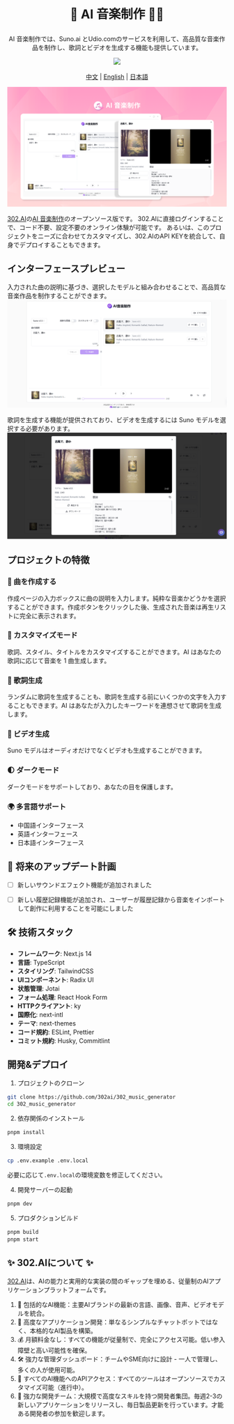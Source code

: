 # <p align="center"> 🎼 AI 音楽制作 🚀✨</p>

<p align="center">AI 音楽制作では、Suno.ai とUdio.comのサービスを利用して、高品質な音楽作品を制作し、歌詞とビデオを生成する機能も提供しています。</p>

<p align="center"><a href="https://302.ai/ja/tools/music/" target="blank"><img src="https://file.302ai.cn/gpt/imgs/github/302_badge.png" /></a></p >

<p align="center"><a href="README_zh.md">中文</a> | <a href="README.md">English</a> | <a href="README_ja.md">日本語</a></p>


![](docs/AI音乐制作jp.png)

[302.AI](https://302.ai)の[AI 音楽制作](https://302.ai/ja/tools/music/)のオープンソース版です。
302.AIに直接ログインすることで、コード不要、設定不要のオンライン体験が可能です。
あるいは、このプロジェクトをニーズに合わせてカスタマイズし、302.AIのAPI KEYを統合して、自身でデプロイすることもできます。

## インターフェースプレビュー
入力された曲の説明に基づき、選択したモデルと組み合わせることで、高品質な音楽作品を制作することができます。
![](docs/音乐日1.png)

歌詞を生成する機能が提供されており、ビデオを生成するには Suno モデルを選択する必要があります。
![](docs/音乐日2.png)

## プロジェクトの特徴
### 🎼 曲を作成する
作成ページの入力ボックスに曲の説明を入力します。純粋な音楽かどうかを選択することができます。作成ボタンをクリックした後、生成された音楽は再生リストに完全に表示されます。
### 📝 カスタマイズモード
歌詞、スタイル、タイトルをカスタマイズすることができます。AI はあなたの歌詞に応じて音楽を 1 曲生成します。
### 🎤 歌詞生成
ランダムに歌詞を生成することも、歌詞を生成する前にいくつかの文字を入力することもできます。AI はあなたが入力したキーワードを連想させて歌詞を生成します。
### 🎥 ビデオ生成
Suno モデルはオーディオだけでなくビデオも生成することができます。
### 🌓 ダークモード
ダークモードをサポートしており、あなたの目を保護します。
### 🌍 多言語サポート
- 中国語インターフェース
- 英語インターフェース
- 日本語インターフェース


## 🚩 将来のアップデート計画
- [ ] 新しいサウンドエフェクト機能が追加されました
- [ ] 新しい履歴記録機能が追加され、ユーザーが履歴記録から音楽をインポートして創作に利用することを可能にしました



## 🛠️ 技術スタック

- **フレームワーク**: Next.js 14
- **言語**: TypeScript
- **スタイリング**: TailwindCSS
- **UIコンポーネント**: Radix UI
- **状態管理**: Jotai
- **フォーム処理**: React Hook Form
- **HTTPクライアント**: ky
- **国際化**: next-intl
- **テーマ**: next-themes
- **コード規約**: ESLint, Prettier
- **コミット規約**: Husky, Commitlint

## 開発&デプロイ
1. プロジェクトのクローン
```bash
git clone https://github.com/302ai/302_music_generator
cd 302_music_generator
```

2. 依存関係のインストール
```bash
pnpm install
```

3. 環境設定
```bash
cp .env.example .env.local
```
必要に応じて`.env.local`の環境変数を修正してください。

4. 開発サーバーの起動
```bash
pnpm dev
```

5. プロダクションビルド
```bash
pnpm build
pnpm start
```


## ✨ 302.AIについて ✨
[302.AI](https://302.ai)は、AIの能力と実用的な実装の間のギャップを埋める、従量制のAIアプリケーションプラットフォームです。
1. 🧠 包括的なAI機能：主要AIブランドの最新の言語、画像、音声、ビデオモデルを統合。
2. 🚀 高度なアプリケーション開発：単なるシンプルなチャットボットではなく、本格的なAI製品を構築。
3. 💰 月額料金なし：すべての機能が従量制で、完全にアクセス可能。低い参入障壁と高い可能性を確保。
4. 🛠 強力な管理ダッシュボード：チームやSME向けに設計 - 一人で管理し、多くの人が使用可能。
5. 🔗 すべてのAI機能へのAPIアクセス：すべてのツールはオープンソースでカスタマイズ可能（進行中）。
6. 💪 強力な開発チーム：大規模で高度なスキルを持つ開発者集団。毎週2-3の新しいアプリケーションをリリースし、毎日製品更新を行っています。才能ある開発者の参加を歓迎します。
